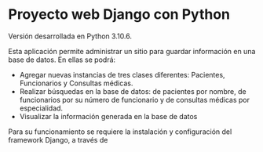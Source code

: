 # Proyecto web Django con Python
Versión desarrollada en Python 3.10.6.

Esta aplicación permite administrar un sitio para guardar información en una base de datos. En ellas se podrá:
- Agregar nuevas instancias de tres clases diferentes: Pacientes, Funcionarios y Consultas médicas.
- Realizar búsquedas en la base de datos: de pacientes por nombre, de funcionarios por su número de funcionario y de consultas médicas por especialidad.
- Visualizar la información generada en la base de datos

Para su funcionamiento se requiere la instalación y configuración del framework Django, a través de 
